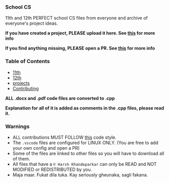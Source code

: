 ### School CS
11th and 12th PERFECT school CS files from everyone and archive of everyone's project ideas.

**If you have created a project, PLEASE upload it here. See [this](CONTRIBUTING.md) for more info**

**If you find anything missing, PLEASE open a PR. See [this](CONTRIBUTING.md) for more info**

### Table of Contents
- [11th](11/README.md)
- [12th](12/README.md)
- [projects](projects/)
- [Contributing](CONTRIBUTING.md)

**ALL .docx and .pdf code files are converted to .cpp**

**Explanation for all of it is added as comments in the .cpp files, please read it.**

### Warnings
- ALL contributions MUST FOLLOW [this](my-code-style.md) code style.
- The `.vscode` files are configured for LINUX ONLY. (You are free to add your own config and open a PR)
- Some of the files are linked to other files so you will have to download all of them.
- All files that have a `© Harsh Khandeparkar` can only be READ and NOT MODIFIED or REDISTRIBUTED by you.
- Maja maar. Fukat dila tuka. Kay seriously gheunaka, sagli fakana.
